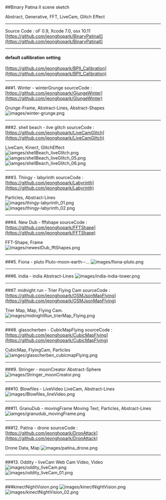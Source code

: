 ##Binary Patina II scene sketch

Abstract, Generative, FFT, LiveCam, Glitch Effect     

<hr>

Source Code : oF 0.9, Xcode 7.0, osx 10.11
[https://github.com/jeonghopark/BinaryPatinaII](https://github.com/jeonghopark/BinaryPatinaII)

<hr>

#### default callibration setting
[https://github.com/jeonghopark/BPII_Calibration](https://github.com/jeonghopark/BPII_Calibration)

<hr>

###1. Winter - winterGrunge
sourceCode : [https://github.com/jeonghopark/GlungeWinter](https://github.com/jeonghopark/GlungeWinter)    

 Grunge-Frame, Abstract-Lines, Abstract-Shapes    
![images/winter-grunge.png](images/winter-grunge.png)     
 
<hr>

###2. shell beach - live glitch
sourceCode : [https://github.com/jeonghopark/LiveCamGlitch](https://github.com/jeonghopark/LiveCamGlitch)    

 LiveCam, Kinect, GlitchEffect    
![iamges/shellBeach_liveGlitch.png](images/shellBeach_liveGlitch.png)     
 ![iamges/shellBeach_liveGlitch_05.png](images/shellBeach_liveGlitch_05.png)     
 ![iamges/shellBeach_liveGlitch_06.png](images/shellBeach_liveGlitch_06.png)     

 <hr>

###3. Thingy - labyrinth
sourceCode : [https://github.com/jeonghopark/Labyrinth](https://github.com/jeonghopark/Labyrinth)    

Particles, Abstract-Lines    
![images/thingy-labyrinth_01.png](images/thingy-labyrinth_01.png)     
![images/thingy-labyrinth_02.png](images/thingy-labyrinth_02.png)     
 
<hr>

###4. New Dub - fffshape
sourceCode : [https://github.com/jeonghopark/FFTShape](https://github.com/jeonghopark/FFTShape)    

FFT-Shape, Frame    
![images/newestDub_fftShapes.png](images/newestDub_fftShapes.png)     
 
 <hr>

###5. Fiona - pluto
Pluto-moon-earth--...
![images/fiona-pluto.png](images/fiona-pluto.png)     
 
<hr>

###6. India - india
Abstract-Lines
![images/india-india-tower.png](images/india-india-tower.png)     
 
<hr>

###7. midnight run - Trier Flying Cam
sourceCode : [https://github.com/jeonghopark/OSMJsonMapFlying](https://github.com/jeonghopark/OSMJsonMapFlying)     

Trier Map, Map, Flying Cam.    
![images/midnightRun_trierMap_Flying.png](images/midnightRun_trierMap_Flying.png)     
 
<hr>

###8. glasscherben - CubicMapFlying
sourceCode : [https://github.com/jeonghopark/CubicMapFlying](https://github.com/jeonghopark/CubicMapFlying)    

CubicMap, FlyingCam, Particles    
![iamges/glasscherben_cubicmapFlying.png](images/glasscherben_cubicmapFlying.png)     
 
<hr>


###9. Stringer - moonCreator
Abstract-Sphere 
![images/Stringer_moonCreator.png](images/Stringer_moonCreator.png)     
 
<hr>

###10. Blowfiles - LiveVideo
LiveCam, Abstract-Lines
![images/Blowfiles_lineVideo.png](images/Blowfiles_lineVideo.png)     
 
<hr>

###11.  GranuDub - movingFrame
Moving Text, Particles, Abstract-Lines
![iamges/granudub_movingFrame.png](images/granudub_movingFrame.png)     
 
 <hr>

###12. Patina - drone
sourceCode : [https://github.com/jeonghopark/DronAttack](https://github.com/jeonghopark/DronAttack)    

Drone Data, Map
![images/patina_drone.png](images/patina_drone.png)     
 
 <hr>

###13. Oddity - liveCam
Web Cam Video, Video
![images/oddity_liveCam.png](images/oddity_liveCam.png)     
![images/oddity_liveCam_01.png](images/oddity_liveCam_01.png)     


<hr>

###kinectNightVision.png
![images/kinectNightVision.png](images/kinectNightVision.png)
![images/kinectNightVision_02.png](images/kinectNightVision_02.png)


